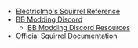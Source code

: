 - [ElectricImp's Squirrel Reference](https://developer.electricimp.com/squirrel)
- [BB Modding Discord](https://discord.gg/T7MbGrwfW2)
	- [BB Modding Discord Resources](https://discord.com/channels/965324395851694140/965324982882283550)
- [Official Squirrel Documentation](http://www.squirrel-lang.org/doc/squirrel3.pdf)